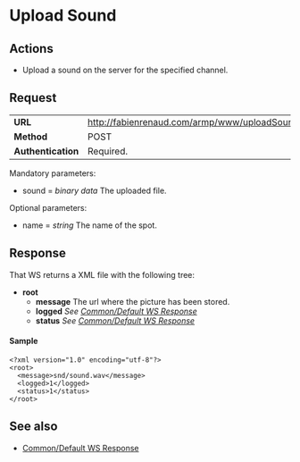 # Upload Sound #

## Actions ##

  * Upload a sound on the server for the specified channel.

## Request ##
<table cellspacing='4' border='0'>
<blockquote><tr><td><b>URL</b></td><td><a href='http://fabienrenaud.com/armp/www/uploadSound.php'>http://fabienrenaud.com/armp/www/uploadSound.php</a></td></tr>
<tr><td><b>Method</b></td><td>POST</td></tr>
<tr><td><b>Authentication</b></td><td>Required.</td></tr>
</table></blockquote>

Mandatory parameters:
  * sound = _binary data_ The uploaded file.

Optional parameters:
  * name = _string_ The name of the spot.

## Response ##

That WS returns a XML file with the following tree:
  * **root**
    * **message** The url where the picture has been stored.
    * **logged** _See [Common/Default WS Response](WS_DefaultResponse.md)_
    * **status** _See [Common/Default WS Response](WS_DefaultResponse.md)_

#### Sample ####

```
<?xml version="1.0" encoding="utf-8"?>
<root>
  <message>snd/sound.wav</message>
  <logged>1</logged>
  <status>1</status>
</root>
```

## See also ##

  * [Common/Default WS Response](WS_DefaultResponse.md)